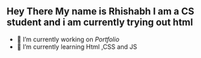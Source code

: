 ## Hey There My name is Rhishabh I am a CS student and i am currently trying out html 

- 🔭 I’m currently working on *Portfolio*
- 🌱 I’m currently learning Html ,CSS and JS
